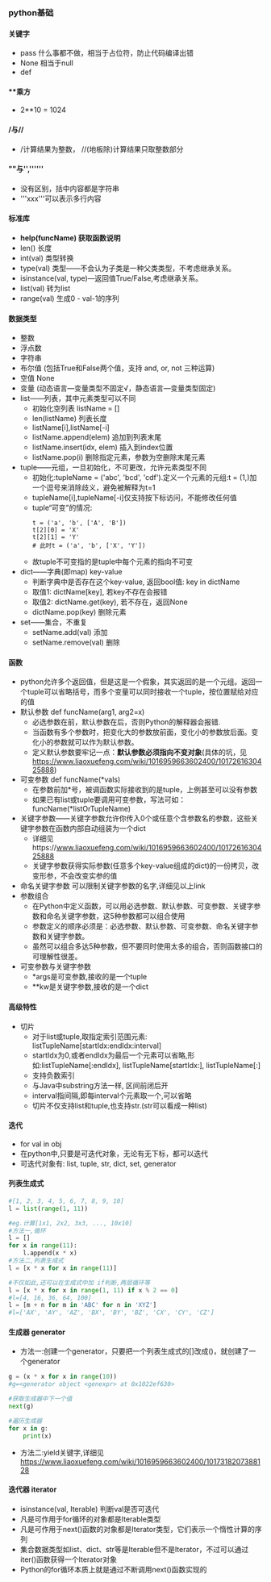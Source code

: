 ### python基础

#### 关键字
- pass 什么事都不做，相当于占位符，防止代码编译出错
- None 相当于null
- def

#### **乘方
- 2**10 = 1024

#### /与//
- /计算结果为整数， //(地板除)计算结果只取整数部分

#### ""与'',''''''
- 没有区别，括中内容都是字符串
- '''xxx'''可以表示多行内容

#### 标准库
- **help(funcName) 获取函数说明**
- len() 长度
- int(val) 类型转换
- type(val) 类型——不会认为子类是一种父类类型，不考虑继承关系。
- isinstance(val, type)—返回值True/False,考虑继承关系。
- list(val) 转为list
- range(val) 生成0 - val-1的序列

#### 数据类型
- 整数
- 浮点数
- 字符串
- 布尔值 (包括True和False两个值，支持 and, or, not 三种运算)
- 空值 None
- 变量 (动态语言—变量类型不固定√，静态语言—变量类型固定)
- list——列表，其中元素类型可以不同
    - 初始化空列表 listName = []
    - len(listName) 列表长度
    - listName[i],listName[-i]
    - listName.append(elem) 追加到列表末尾
    - listName.insert(idx, elem) 插入到index位置
    - listName.pop(i) 删除指定元素，参数为空删除末尾元素
- tuple——元组，一旦初始化，不可更改，允许元素类型不同
    - 初始化:tupleName = ('abc', 'bcd', 'cdf').定义一个元素的元组:t = (1,)加一个逗号来消除歧义，避免被解释为t=1
    - tupleName[i],tupleName[-i]仅支持按下标访问，不能修改任何值
    - tuple“可变”的情况:
        ```
        t = ('a', 'b', ['A', 'B'])
        t[2][0] = 'X' 
        t[2][1] = 'Y'
        # 此时t = ('a', 'b', ['X', 'Y'])
        ```
    - 故tuple不可变指的是tuple中每个元素的指向不可变
- dict——字典(即map) key-value
    - 判断字典中是否存在这个key-value, 返回bool值: key in dictName
    - 取值1: dictName[key], 若key不存在会报错
    - 取值2: dictName.get(key), 若不存在，返回None
    - dictName.pop(key) 删除元素
- set——集合，不重复
    - setName.add(val) 添加
    - setName.remove(val) 删除
  
#### 函数
- python允许多个返回值，但是这是一个假象，其实返回的是一个元组。返回一个tuple可以省略括号，而多个变量可以同时接收一个tuple，按位置赋给对应的值
- 默认参数 def funcName(arg1, arg2=x)
    - 必选参数在前，默认参数在后，否则Python的解释器会报错.
    - 当函数有多个参数时，把变化大的参数放前面，变化小的参数放后面。变化小的参数就可以作为默认参数。
    - 定义默认参数要牢记一点：**默认参数必须指向不变对象**(具体的坑，见 https://www.liaoxuefeng.com/wiki/1016959663602400/1017261630425888)
- 可变参数 def funcName(*vals)
    - 在参数前加*号，被调函数实际接收到的是tuple，上例甚至可以没有参数
    - 如果已有list或tuple要调用可变参数，写法可如：funcName(*listOrTupleName)
- 关键字参数——关键字参数允许你传入0个或任意个含参数名的参数，这些关键字参数在函数内部自动组装为一个dict
    - 详细见https://www.liaoxuefeng.com/wiki/1016959663602400/1017261630425888
    - 关键字参数获得实际参数(任意多个key-value组成的dict)的一份拷贝，改变形参，不会改变实参的值
- 命名关键字参数 可以限制关键字参数的名字,详细见以上link  
- 参数组合
    - 在Python中定义函数，可以用必选参数、默认参数、可变参数、关键字参数和命名关键字参数，这5种参数都可以组合使用
    - 参数定义的顺序必须是：必选参数、默认参数、可变参数、命名关键字参数和关键字参数。
    - 虽然可以组合多达5种参数，但不要同时使用太多的组合，否则函数接口的可理解性很差。
- 可变参数与关键字参数
    - *args是可变参数,接收的是一个tuple
    - **kw是关键字参数,接收的是一个dict

#### 高级特性
- 切片
    - 对于list或tuple,取指定索引范围元素: listTupleName[startIdx:endIdx:interval]
    - startIdx为0,或者endIdx为最后一个元素可以省略,形如:listTupleName[:endIdx], listTupleName[startIdx:], listTupleName[:]
    - 支持负数索引
    - 与Java中substring方法一样, 区间前闭后开
    - interval指间隔,即每interval个元素取一个,可以省略
    - 切片不仅支持list和tuple,也支持str.(str可以看成一种list)
  
#### 迭代
- for val in obj
- 在python中,只要是可迭代对象，无论有无下标，都可以迭代
- 可迭代对象有: list, tuple, str, dict, set, generator
#### 列表生成式
```python
#[1, 2, 3, 4, 5, 6, 7, 8, 9, 10]
l = list(range(1, 11))

#eg.计算[1x1, 2x2, 3x3, ..., 10x10]
#方法一,循环
l = []
for x in range(11):
    l.append(x * x)
#方法二,列表生成式
l = [x * x for x in range(11)]

#不仅如此,还可以在生成式中加 if判断,两层循环等
l = [x * x for x in range(1, 11) if x % 2 == 0]
#l=[4, 16, 36, 64, 100]
l = [m + n for m in 'ABC' for n in 'XYZ']
#l=['AX', 'AY', 'AZ', 'BX', 'BY', 'BZ', 'CX', 'CY', 'CZ']
```

#### 生成器 generator
- 方法一:创建一个generator，只要把一个列表生成式的[]改成()，就创建了一个generator
```python
g = (x * x for x in range(10))
#g=<generator object <genexpr> at 0x1022ef630>

#获取生成器中下一个值
next(g)

#遍历生成器
for x in g:
    print(x)
```
- 方法二:yield关键字,详细见 https://www.liaoxuefeng.com/wiki/1016959663602400/1017318207388128

#### 迭代器 iterator
- isinstance(val, Iterable) 判断val是否可迭代
- 凡是可作用于for循环的对象都是Iterable类型
- 凡是可作用于next()函数的对象都是Iterator类型，它们表示一个惰性计算的序列
- 集合数据类型如list、dict、str等是Iterable但不是Iterator，不过可以通过iter()函数获得一个Iterator对象
- Python的for循环本质上就是通过不断调用next()函数实现的












